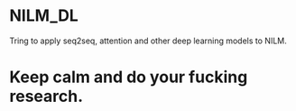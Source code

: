 # NILM_DL
Tring to apply seq2seq, attention and other deep learning models to NILM.
# Keep calm and do your fucking research.
